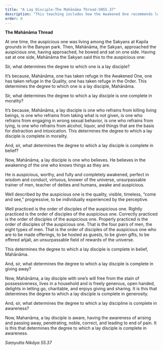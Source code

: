 ```yaml
---
title: "A Lay Disciple-The Mahānāma Thread-SN55.37"
description: "This teaching includes how the Awakened One recommends lay people to practice once they have established faith in him and his teaching."
order: 8
---
```


**The Mahānāma Thread**

At one time, the auspicious one was living among the Sakyans at Kapila grounds in the Banyan park. Then, Mahānāma, the Sakyan, approached the auspicious one, having approached, he bowed and sat on one side. Having sat at one side, Mahānāma the Sakyan said this to the auspicious one:

Sir, what determines the degree to which one is a lay disciple?

It’s because, Mahānāma, one has taken refuge in the Awakened One, one has taken refuge in the Quality, one has taken refuge in the Order. This determines the degree to which one is a lay disciple, Mahānāma.

Sir, what determines the degree to which a lay disciple is one complete in morality?

It’s because, Mahānāma, a lay disciple is one who refrains from killing living beings, is one who refrains from taking what is not given, is one who refrains from engaging in wrong sexual behavior, is one who refrains from lying, is one who refrains from alcohol, liquor, and things that are the basis for distraction and intoxication. This determines the degree to which a lay disciple is complete in morality.

And, sir, what determines the degree to which a lay disciple is complete in belief?

Now, Mahānāma, a lay disciple is one who believes. He believes in the awakening of the one who knows things as they are.

He is auspicious, worthy, and fully and completely awakened, perfect in wisdom and conduct, virtuous, knower of the universe, unsurpassable trainer of men, teacher of deities and humans, awake and auspicious.

Well described by the auspicious one is the quality, visible, timeless, “come and see,” progressive, to be individually experienced by the perceptive.

Well practiced is the order of disciples of the auspicious one. Rightly practiced is the order of disciples of the auspicious one. Correctly practiced is the order of disciples of the auspicious one. Properly practiced is the order of disciples of the auspicious one. That is the four pairs of men, the eight types of men. That is the order of disciples of the auspicious one who are to be made offerings, to be hosted as guests, to be given gifts, to be offered añjali, an unsurpassable field of rewards of the universe.

This determines the degree to which a lay disciple is complete in belief, Mahānāma.

And, sir, what determines the degree to which a lay disciple is complete in giving away?

Now, Mahānāma, a lay disciple with one’s will free from the stain of possessiveness, lives in a household and is freely generous, open handed, delights in letting go, charitable, and enjoys giving and sharing. It is this that determines the degree to which a lay disciple is complete in generosity.

And, sir, what determines the degree to which a lay discipline is complete in awareness?

Now, Mahanāma, a lay disciple is aware, having the awareness of arising and passing away, penetrating, noble, correct, and leading to end of pain. It is this that determines the degree to which a lay disciple is complete in awareness.

_Saṃyutta Nikāya 55.37_
